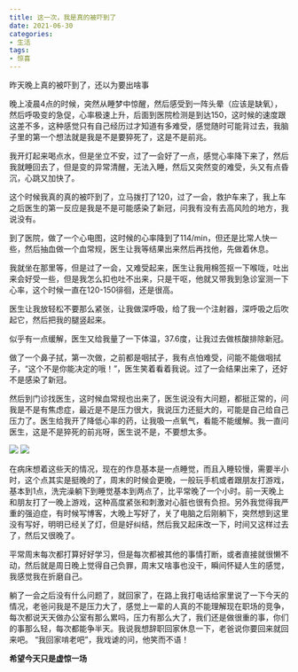 ```yaml
---
title: 这一次，我是真的被吓到了
date: 2021-06-30
categories:
- 生活
tags:
- 惊喜
---
```


<!-- more -->
昨天晚上真的被吓到了，还以为要出啥事

晚上凌晨4点的时候，突然从睡梦中惊醒，然后感受到一阵头晕（应该是缺氧），然后呼吸变的急促，心率极速上升，后面到医院检测是到达150，这时候的速度跟这差不多，这种感觉只有自己经历过才知道有多难受，感觉随时可能背过去，我脑子里的第一个想法就是我是不是要猝死了，这是不是前兆。

我开灯起来喝点水，但是坐立不安，过了一会好了一点，感觉心率降下来了，然后我就睡回去了，但是变的异常清醒，无法入睡，然后又突然变的难受，头又有点昏沉，心跳又加快了。

这个时候我真的真的被吓到了，立马拨打了120，过了一会，救护车来了，我上车之后医生的第一反应是我是不是可能感染了新冠，问我有没有去高风险的地方，我说没有。

到了医院，做了一个心电图，这时候的心率降到了114/min，但还是比常人快一些，然后抽血做一个血常规，医生让我等结果出来然后再找他，先做着休息。

我就坐在那里等，但是过了一会，又难受起来，医生让我用棉签抠一下喉咙，吐出来会好受一些，但是我怎么扣也吐不出来，只是干呕，他就又带我到急诊室测一下心率，这个时候一直在120-150徘徊，还是很高。

医生让我放轻松不要那么紧张，让我做深呼吸，给了我一个注射器，深呼吸之后吹起它，然后把我的腿竖起来。

似乎有一点缓解，医生又给我量了一下体温，37.6度，让我过去做核酸排除新冠。

做了一个鼻子拭，第一次做，之前都是咽拭子，我有点怕难受，问能不能做咽拭子，“这个不是你能决定的哦！”，医生笑着看着我说。过了一会结果出来了，还好不是感染了新冠。

然后到门诊找医生，这时候血常规也出来了，医生说没有大问题，都挺正常的，问我是不是有焦虑症，最近是不是压力很大，我说压力还挺大的，可能是自己给自己压力了。医生给我开了降低心率的药，让我吸一点氧气，看能不能缓解。我一直问医生，这是不是猝死的前兆呀，医生说不是，不要想太多。

![](https://cloudflare.jdqiong.cn/file/320b5866101c0ad4e92e8.png)
![](https://cloudflare.jdqiong.cn/file/265a4d09e1e4f5a84ea36.png)

在病床想着这些天的情况，现在的作息基本是一点睡觉，而且入睡较慢，需要半小时，这个点其实是挺晚的了，周末的时候会更晚，一般玩手机或者跟朋友打游戏，基本到1点，洗完澡躺下到睡觉基本到两点了，比平常晚了一个小时。前一天晚上和朋友打了一晚上游戏，这种高度紧张和刺激对心脏也很有负担。另外我觉得我严重的强迫症，有时候写博客，大晚上写好了，关了电脑之后刚躺下，突然想到这里没有写好，明明已经关了灯，但是好纠结，然后我又起床改一下，时间又这样过去了，然后又很晚了。

平常周末每次都打算好好学习，但是每次都被其他的事情打断，或者直接就很懒不动，然后就是周日晚上觉得自己负罪，周末又啥事也没干，瞬间怀疑人生的感觉，我感觉我在折磨自己。

躺了一会之后没有什么问题了，就回家了，在路上我打电话给家里说了一下今天的情况，老爸问我是不是压力大了，感觉上一辈的人真的不能理解现在职场的竞争，每次都说天天做办公室有那么累吗，压力有那么大了，我们还是做很重的事，你们的事那么轻，每次都能争半天。我说我想辞职回家休息一下，老爸说你要回来就回来吧。 “我回家啃老吧”，我戏谑的问，他笑而不语！

**希望今天只是虚惊一场**
